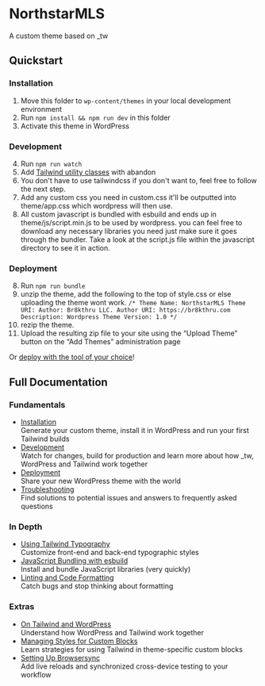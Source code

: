 NorthstarMLS
============

A custom theme based on \_tw

## Quickstart

### Installation

1. Move this folder to `wp-content/themes` in your local development environment
2. Run `npm install && npm run dev` in this folder
3. Activate this theme in WordPress

### Development

4. Run `npm run watch`
5. Add [Tailwind utility classes](https://tailwindcss.com/docs/utility-first) with abandon
8. You don't have to use tailwindcss if you don't want to, feel free to follow the next step. 
6. Add any custom css you need in custom.css it'll be outputted into theme/app.css which wordpress will then use. 
7. All custom javascript is bundled with esbuild and ends up in theme/js/script.min.js to be used by wordpress. you can feel free to download any necessary libraries you need just make sure it goes through the bundler. Take a look at the script.js file within the javascript directory to see it in action. 

### Deployment

8. Run `npm run bundle`
9. unzip the theme, add the following to the top of style.css or else uploading the theme wont work.
    `/*
    Theme Name: NorthstarMLS
    Theme URI:
    Author: Br8kthru LLC.
    Author URI: https://br8kthru.com
    Description: Wordpress Theme
    Version: 1.0
    */`
10. rezip the theme.
11. Upload the resulting zip file to your site using the “Upload Theme” button on the “Add Themes” administration page

Or [deploy with the tool of your choice](https://underscoretw.com/docs/deployment/#h-other-deployment-options)!

## Full Documentation

### Fundamentals

* [Installation](https://underscoretw.com/docs/installation/)  
  Generate your custom theme, install it in WordPress and run your first Tailwind builds
* [Development](https://underscoretw.com/docs/development/)  
  Watch for changes, build for production and learn more about how _tw, WordPress and Tailwind work together
* [Deployment](https://underscoretw.com/docs/deployment/)  
  Share your new WordPress theme with the world
* [Troubleshooting](https://underscoretw.com/docs/troubleshooting/)  
  Find solutions to potential issues and answers to frequently asked questions

### In Depth

* [Using Tailwind Typography](https://underscoretw.com/docs/tailwind-typography/)  
  Customize front-end and back-end typographic styles
* [JavaScript Bundling with esbuild](https://underscoretw.com/docs/esbuild/)  
  Install and bundle JavaScript libraries (very quickly)
* [Linting and Code Formatting](https://underscoretw.com/docs/linting-code-formatting/)  
  Catch bugs and stop thinking about formatting

### Extras

* [On Tailwind and WordPress](https://underscoretw.com/docs/wordpress-tailwind/)  
  Understand how WordPress and Tailwind work together
* [Managing Styles for Custom Blocks](https://underscoretw.com/docs/custom-blocks/)  
  Learn strategies for using Tailwind in theme-specific custom blocks
* [Setting Up Browsersync](https://underscoretw.com/docs/browsersync/)  
  Add live reloads and synchronized cross-device testing to your workflow
